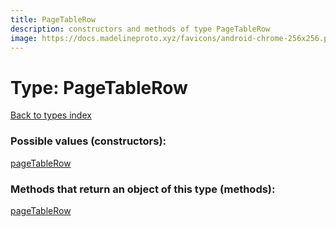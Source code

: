 ```yaml
---
title: PageTableRow
description: constructors and methods of type PageTableRow
image: https://docs.madelineproto.xyz/favicons/android-chrome-256x256.png
---
```

# Type: PageTableRow
[Back to types index](index.md)



### Possible values (constructors):

[pageTableRow](../constructors/pageTableRow.md)  



### Methods that return an object of this type (methods):



[pageTableRow](../constructors/pageTableRow.md)  

